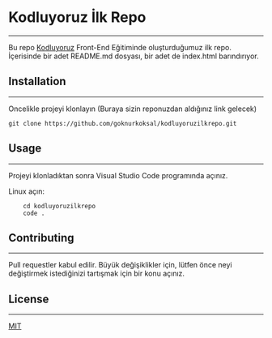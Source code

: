 # Kodluyoruz İlk Repo
-------------------------------------------------------------------------------
Bu repo [Kodluyoruz](https://kodluyoruz.org) Front-End Eğitiminde oluşturduğumuz ilk repo. İçerisinde bir adet README.md dosyası, bir adet de index.html barındırıyor.

## Installation
-------------------------------------------------------------------------------

Oncelikle projeyi klonlayın (Buraya sizin reponuzdan aldığınız link gelecek)
```
git clone https://github.com/goknurkoksal/kodluyoruzilkrepo.git
```

## Usage
--------------------------------------------------------------------------------

Projeyi klonladıktan sonra Visual Studio Code programında açınız.

Linux açın:
```
    cd kodluyoruzilkrepo
    code .  
```

## Contributing
----------------------------------------------------------------------------------

Pull requestler kabul edilir. Büyük değişiklikler için, lütfen önce neyi değiştirmek istediğinizi tartışmak için bir konu açınız.

## License
----------------------------------------------------------------------------------
[MIT](https://choosealicense.com/licenses/mit/)
